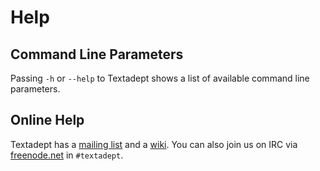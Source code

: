 # Help

## Command Line Parameters

Passing `-h` or `--help` to Textadept shows a list of available command line
parameters.

## Online Help

Textadept has a [mailing list](http://groups.google.com/group/textadept) and a
[wiki](http://caladbolg.net/textadeptwiki). You can also join us on IRC via
[freenode.net](http://freenode.net) in `#textadept`.

<br/><br/><br/><br/><br/><br/><br/><br/><br/><br/><br/><br/><br/><br/><br/>
<br/><br/><br/><br/><br/><br/><br/><br/><br/><br/><br/><br/><br/><br/><br/>
